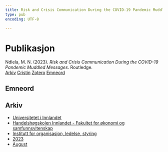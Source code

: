 ```yaml
---
title: Risk and Crisis Communication During the COVID-19 Pandemic Muddled Messages
type: pub
encoding: UTF-8

---
```

<h1>Publikasjon</h1>
<article id="csl-bib-container-CJNDVMZ3" class="csl-bib-container">
  <div class="csl-bib-body"> <div class="csl-entry">Ndlela, M. N. (2023). <i>Risk and Crisis Communication During the COVID-19 Pandemic Muddled Messages</i>. Routledge.</div> </div>
  <div class="csl-bib-buttons">
    <a href="#taxonomy-article-CJNDVMZ3" alt="archive" class="csl-bib-button">Arkiv</a>
    <a href="https://app.cristin.no/results/show.jsf?id=2170633" alt="Cristin" class="csl-bib-button">Cristin</a>
    <a href="http://zotero.org/groups/5881554/items/CJNDVMZ3" alt="Zotero" class="csl-bib-button">Zotero</a>
    <a href="#keywords-article-CJNDVMZ3" alt="keywords" class="csl-bib-button">Emneord</a>
  </div>
  <div id="csl-bib-meta-container-CJNDVMZ3"></div>
</article>
<div id="csl-bib-meta-CJNDVMZ3" class="csl-bib-meta">
  <article id="keywords-article-CJNDVMZ3" class="keywords-article">
    <h1>Emneord</h1>
    
  </article>
  <article id="taxonomy-article-CJNDVMZ3" class="taxonomy-article">
    <h1>Arkiv</h1>
    <ul>
      <li><a href="{{< params subfolder >}}nn/archive/?key=3DCRN523">Universitetet i Innlandet</a></li>
      <li><a href="{{< params subfolder >}}nn/archive/?key=DU8Q9LN9">Handelshøgskolen Innlandet - Fakultet for økonomi og samfunnsvitenskap</a></li>
      <li><a href="{{< params subfolder >}}nn/archive/?key=4LUWR3ZM">Institutt for organisasjon, ledelse, styring</a></li>
      <li><a href="{{< params subfolder >}}nn/archive/?key=THVQJFRI">2023</a></li>
      <li><a href="{{< params subfolder >}}nn/archive/?key=D9DGSFA7">August</a></li>
    </ul>
  </article>
</div>
